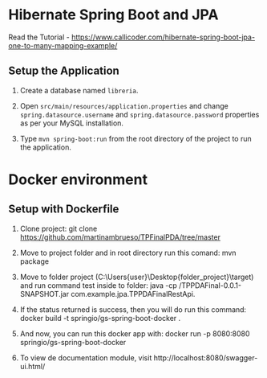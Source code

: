 # Hibernate Spring Boot and JPA

Read the Tutorial - https://www.callicoder.com/hibernate-spring-boot-jpa-one-to-many-mapping-example/

## Setup the Application

1. Create a database named `libreria`.

2. Open `src/main/resources/application.properties` and change `spring.datasource.username` and `spring.datasource.password` properties as per your MySQL installation.

3. Type `mvn spring-boot:run` from the root directory of the project to run the application.

# Docker environment

## Setup with Dockerfile

1. Clone project: git clone https://github.com/martinambrueso/TPFinalPDA/tree/master

2. Move to project folder and in root directory run this comand: mvn package

3. Move to folder project (C:\Users\{user}\Desktop\{folder_project}\target) and run command test inside to folder: java -cp /TPPDAFinal-0.0.1-SNAPSHOT.jar com.example.jpa.TPPDAFinalRestApi.

4. If the status returned is success, then you will do run this command: docker build -t springio/gs-spring-boot-docker .

5. And now, you can run this docker app with: docker run -p 8080:8080 springio/gs-spring-boot-docker

6. To view de documentation module, visit http://localhost:8080/swagger-ui.html/

